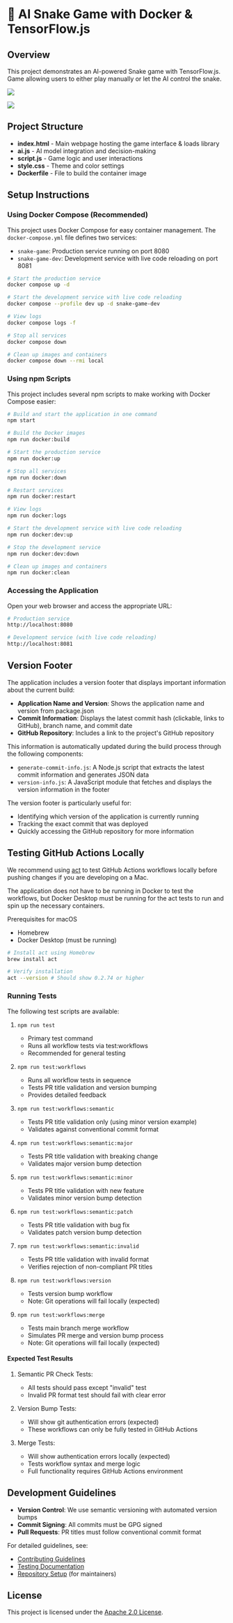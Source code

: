 # 🎯 AI Snake Game with Docker & TensorFlow.js

## Overview

This project demonstrates an AI-powered Snake game with TensorFlow.js. Game allowing users to either play manually or let the AI control the snake.

![ ](./assets/screenshot.png)

![ ](https://github.com/user-attachments/assets/6657078f-be16-4679-bb0a-565e6c8e1d0a)

## Project Structure

- **index.html** - Main webpage hosting the game interface & loads library
- **ai.js** - AI model integration and decision-making
- **script.js** - Game logic and user interactions
- **style.css** - Theme and color settings
- **Dockerfile** - File to build the container image

## Setup Instructions

### Using Docker Compose (Recommended)

This project uses Docker Compose for easy container management. The `docker-compose.yml` file defines two services:

- `snake-game`: Production service running on port 8080
- `snake-game-dev`: Development service with live code reloading on port 8081

```sh
# Start the production service
docker compose up -d

# Start the development service with live code reloading
docker compose --profile dev up -d snake-game-dev

# View logs
docker compose logs -f

# Stop all services
docker compose down

# Clean up images and containers
docker compose down --rmi local
```

### Using npm Scripts

This project includes several npm scripts to make working with Docker Compose easier:

```sh
# Build and start the application in one command
npm start

# Build the Docker images
npm run docker:build

# Start the production service
npm run docker:up

# Stop all services
npm run docker:down

# Restart services
npm run docker:restart

# View logs
npm run docker:logs

# Start the development service with live code reloading
npm run docker:dev:up

# Stop the development service
npm run docker:dev:down

# Clean up images and containers
npm run docker:clean
```

### Accessing the Application

Open your web browser and access the appropriate URL:

```sh
# Production service
http://localhost:8080

# Development service (with live code reloading)
http://localhost:8081
```

## Version Footer

The application includes a version footer that displays important information about the current build:

- **Application Name and Version**: Shows the application name and version from package.json
- **Commit Information**: Displays the latest commit hash (clickable, links to GitHub), branch name, and commit date
- **GitHub Repository**: Includes a link to the project's GitHub repository

This information is automatically updated during the build process through the following components:

- `generate-commit-info.js`: A Node.js script that extracts the latest commit information and generates JSON data
- `version-info.js`: A JavaScript module that fetches and displays the version information in the footer

The version footer is particularly useful for:

- Identifying which version of the application is currently running
- Tracking the exact commit that was deployed
- Quickly accessing the GitHub repository for more information

## Testing GitHub Actions Locally

We recommend using [act](https://github.com/nektos/act) to test GitHub Actions workflows locally before pushing changes if you are developing on a Mac.

The application does not have to be running in Docker to test the workflows, but Docker Desktop must be running for the act tests to run and spin up the necessary containers.

Prerequisites for macOS

- Homebrew
- Docker Desktop (must be running)

```sh
# Install act using Homebrew
brew install act

# Verify installation
act --version # Should show 0.2.74 or higher

```

### Running Tests

The following test scripts are available:

1. `npm run test`
   - Primary test command
   - Runs all workflow tests via test:workflows
   - Recommended for general testing

2. `npm run test:workflows`
   - Runs all workflow tests in sequence
   - Tests PR title validation and version bumping
   - Provides detailed feedback

3. `npm run test:workflows:semantic`
   - Tests PR title validation only (using minor version example)
   - Validates against conventional commit format

4. `npm run test:workflows:semantic:major`
   - Tests PR title validation with breaking change
   - Validates major version bump detection

5. `npm run test:workflows:semantic:minor`
   - Tests PR title validation with new feature
   - Validates minor version bump detection

6. `npm run test:workflows:semantic:patch`
   - Tests PR title validation with bug fix
   - Validates patch version bump detection

7. `npm run test:workflows:semantic:invalid`
   - Tests PR title validation with invalid format
   - Verifies rejection of non-compliant PR titles

8. `npm run test:workflows:version`
   - Tests version bump workflow
   - Note: Git operations will fail locally (expected)

9. `npm run test:workflows:merge`
   - Tests main branch merge workflow
   - Simulates PR merge and version bump process
   - Note: Git operations will fail locally (expected)

#### Expected Test Results

1. Semantic PR Check Tests:
   - All tests should pass except "invalid" test
   - Invalid PR format test should fail with clear error

2. Version Bump Tests:
   - Will show git authentication errors (expected)
   - These workflows can only be fully tested in GitHub Actions

3. Merge Tests:
   - Will show authentication errors locally (expected)
   - Tests workflow syntax and merge logic
   - Full functionality requires GitHub Actions environment

## Development Guidelines

- **Version Control**: We use semantic versioning with automated version bumps
- **Commit Signing**: All commits must be GPG signed
- **Pull Requests**: PR titles must follow conventional commit format

For detailed guidelines, see:

- [Contributing Guidelines](./CONTRIBUTING.md)
- [Testing Documentation](./.github/docs/TESTING.md)
- [Repository Setup](./.github/docs/SETUP.md) (for maintainers)

## License

This project is licensed under the [Apache 2.0 License](/LICENSE).
